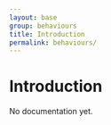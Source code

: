 ```yaml
---
layout: base
group: behaviours
title: Introduction
permalink: behaviours/
---
```


# Introduction

<p class="hint hint--error">No documentation yet.</p>